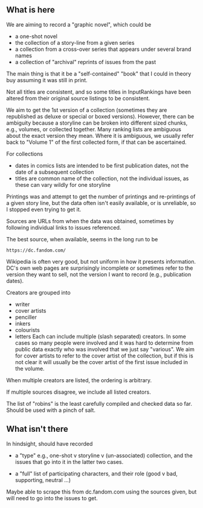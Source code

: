 
## What is here

We are aiming to record a "graphic novel", which could be
- a one-shot novel
- the collection of a story-line from a given series
- a collection from a cross-over series that appears under several
  brand names
- a collection of "archival" reprints of issues from the past

The main thing is that it be a "self-contained" "book" that I could in
theory buy assuming it was still in print.

Not all titles are consistent, and so some titles in InputRankings
have been altered from their original source listings to be
consistent. 

We aim to get the 1st version of a collection (sometimes they are
republished as deluxe or special or boxed versions). However, there
can be ambiguity because a storyline can be broken into different
sized chunks, e.g., volumes, or collected together. Many ranking lists
are ambiguous about the exact version they mean. Where it is
ambiguous, we usually refer back to "Volume 1" of the first collected
form, if that can be ascertained. 

For collections
- dates in comics lists are intended to be first publication dates,
  not the date of a subsequent collection
- titles are common name of the collection, not the individual issues,
  as these can vary wildly for one storyline

Printings was and attempt to get the number of printings and
re-printings of a given story line, but the data often isn't easily
available, or is unreliable, so I stopped even trying to get it.

Sources are URLs from when the data was obtained, sometimes by
following individual links to issues referenced. 

The best source, when available, seems in the long run to be

    https://dc.fandom.com/

Wikipedia is often very good, but not uniform in how it presents
information. DC's own web pages are surprisingly incomplete or
sometimes refer to the version they want to sell, not the version I
want to record (e.g., publication dates).

Creators are grouped into
   + writer
   + cover artists
   + penciller
   + inkers
   + colourists
   + letters
Each can include multiple (slash separated) creators. In some cases so
many people were involved and it was hard to determine from public
data exactly who was involved that we just say "various". We aim for
cover artists to refer to the cover artist of the collection, but if
this is not clear it will usually be the cover artist of the first
issue included in the volume.

When multiple creators are listed, the ordering is arbitrary.

If multiple sources disagree, we include all listed creators.

The list of "robins" is the least carefully compiled and checked data
so far. Should be used with a pinch of salt. 



## What isn't there

In hindsight, should have recorded

+ a "type" e.g., one-shot v storyline v (un-associated) collection,
  and the issues that go into it in the latter two cases.

+ a "full" list of participating characters, and their role (good v
  bad, supporting, neutral ...)

Maybe able to scrape this from dc.fandom.com using the sources given,
but will need to go into the issues to get.


